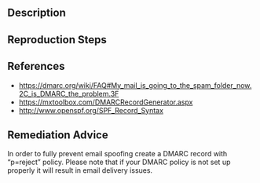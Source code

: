## Description


## Reproduction Steps


## References

- https://dmarc.org/wiki/FAQ#My_mail_is_going_to_the_spam_folder_now.2C_is_DMARC_the_problem.3F
- https://mxtoolbox.com/DMARCRecordGenerator.aspx
- http://www.openspf.org/SPF_Record_Syntax


## Remediation Advice

In order to fully prevent email spoofing create a DMARC record with “p=reject” policy. Please note that if your DMARC policy is not set up properly it will result in email delivery issues.

